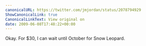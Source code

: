 ```yaml
---
canonicalURL: https://twitter.com/jmjordan/status/2078794929
ShowCanonicalLink: true
CanonicalLinkText: View original on
date: 2009-06-08T17:48:22+00:00
---
```

Okay. For $30, I can wait until October for Snow Leopard.